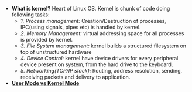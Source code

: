- **What is kernel?** Heart of Linux OS. Kernel is chunk of code doing following tasks:
  - *1. Process management:* Creation/Destruction of processes, IPC(using signals, pipes etc) is handled by kernel.
  - *2. Memory Management:* virtual addressing space for all processes is provided by kernel.
  - *3. File System management:*  kernel builds a structured filesystem on top of unstructured hardware
  - *4. Device Control:* kernel have device drivers for every peripheral device present on system, from the hard drive to the keyboard.
  - *5. Networking(TCP/IP stack):* Routing, address resolution, sending, receiving packets and delivery to application.
- **[User Mode vs Kernel Mode](UserMode_vs_KernelMode)**
